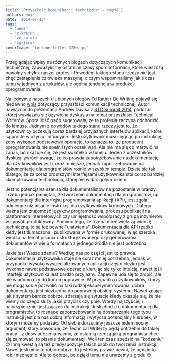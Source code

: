 ```yaml
---
title: 'Przyszłość komunikacji technicznej - część 1'
authors: mojk
date: '2014-07-15'
tags:
  - 'news'
  - 'z-kraju'
  - 'ze-swiata'
  - 'kariera'
coverImage: 'fortune-teller-378w.jpg'
---
```


Przeglądając wpisy na różnych blogach dotyczących komunikacji technicznej,
zauważyliśmy ostatnimi czasy sporo informacji, które wieszczą powolny schyłek
naszej profesji. Powodem takiego stanu rzeczy nie jest chęć zastąpienia
człowieka maszyną, o czym wspominaliśmy jakiś czas temu w jednych z
[artykułów](http://techwriter.pl/dokumentacja-techniczna-w-przyszlosci/), ale
ogólna tendencja w produkcji oprogramowania.

<!--truncate-->

Na jednym z naszych ulubionych blogów
[I'd Rather Be Writing](http://idratherbewriting.com/) pojawił się niedawno
[wpis](http://idratherbewriting.com/2014/06/03/the-future-of-tech-comm-is-developer-doc/)
dotyczący przyszłości komunikacji technicznej. Autor nawiązuje do prezentacji
Andrew Davisa z
[STC Summit 2014](http://techwriter.pl/stc-summit-2014-podsumowanie/), podczas
której wywiązała się ożywiona dyskusja na temat przyszłości Technical Writerów.
Spora ilość osób sugerowała, że ta profesja zaczyna odchodzić do lamusa. Jednym
z powodów takiego stanu rzeczy jest to, że użytkownicy oczekują coraz bardziej
przyjaznych interfejów aplikacji, które są proste w użyciu i intuicyjne. Jeśli
użytkownik musi sięgnąć po instrukcję, żeby wykonać podstawowe operacje, to
oznacza to, że producent oprogramowania nie spełnił tych oczekiwań. Ale nie ma
się co martwić na zapas, bo okazuje się, że jest światełko w tunelu. Jeden z
uczestników dyskusji zwrócił uwagę, że co prawda zapotrzebowanie na dokumentację
dla użytkowników jest coraz mniejsze, jednak zapotrzebowanie na dokumentację dla
programistów rośnie w szybkim tempie. Dzieje się tak dlatego, że za coraz
prostszymi interfejsami użytkownika stoi coraz bardziej skomplikowana
technologia, której nie widać gołym okiem.

Jest to potencjalna szansa dla dokumentalistów na pozostanie w branży. Trzeba
jednak pamiętać, że tworzenie dokumentacji dla programistów, np. dokumentacji
dla interfejsu programowania aplikacji (API), jest zgoła odmienne niż pisanie
instrukcji dla użytkowników końcowych. Dlatego ważna jest znajomość języków
programowania, procesu publikacji na platformach internetowych czy umiejętność
współpracy z grupą inżynierów w sposób produktywny. Pomimo tego, że trzeba mieć
większą wiedzę techniczną, to są też pewne "ułatwienia". Dokumentacja dla API
rzadko kiedy jest tłumaczona i publikowana w formie drukowanej, więc szeroka
wiedza na temat pisania ustrukturyzowanego czy generowania dokumentów w wielu
formatach z jednego źródła nie jest potrzebna.

Jakie jest Wasze zdanie? Według nas po części jest to prawda. Dokumentacja
użytkownika staje się coraz mniej potrzebna, jednak w przypadku wysoko
wyspecjalizowanych aplikacji często ciężko jest wykonać nawet podstawowe
operacje kierując się tylko intuicją, nawet jeśli interfejs użytkownika jest
bardzo przyjazny. Zapewne uda się to zrobić, ale nie wiadomo czy do końca
poprawnie. W przypadku użytkowników, którzy nie mogą sobie pozwolić na taki
rodzaj eksperymentowania, dobra dokumentacja jest niezbędna do poprawnej obsługi
systemu. Nawet znając jakiś system bardzo dobrze, zdarzają się sytuacje kiedy
okazuje się, że nie wiemy do czego służy jakiś przycisk czy pole. Wtedy
najszybciej i najbezpieczniej jest zajrzeć do instrukcji. Jeśli chodzi o
dokumentację dla programistów, to rosnące zapotrzebowanie na dostarczanie tego
typu instrukcji jest dla nas dobrą informacją i wytycza potencjalny kierunek, w
którym możemy podążać. Od siebie dorzucimy jeszcze jeden mocny argument, który
powoduje, że Technical Writerzy będą potrzebni do takiej pracy - z doświadczenia
wiemy, że ostatnią rzeczą jaką programista chce się zajmować, to pisanie
dokumentacji. Woli ten czas spędzić na "kodzeniu" 😊 Inną kwestią są też
predyspozycje takich osób do tworzenia instrukcji. Nawet jeśli umie to robić
dobrze, to jesteśmy prawie pewni, że będzie to robił niechętnie. Ale to dobrze,
bo dzięki temu nie umrzemy z głodu 😊
